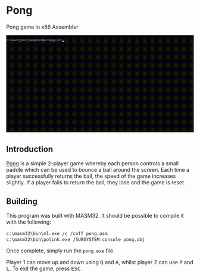 # Pong
Pong game in x86 Assembler

![Screenshot](https://github.com/James-P-D/Pong/blob/main/screenshot.gif)

## Introduction

[Pong](https://en.wikipedia.org/wiki/Pong) is a simple 2-player game whereby each person controls a small paddle which can be used to bounce a ball around the screen. Each time a player successfully returns the ball, the speed of the game increases slightly. If a player fails to return the ball, they lose and the game is reset.

## Building

This program was built with MASM32. It should be possible to compile it with the following:

```
c:\masm32\bin\ml.exe /c /coff pong.asm
c:\masm32\bin\polink.exe /SUBSYSTEM:console pong.obj
```

Once complete, simply run the `pong.exe` file.

Player 1 can move up and down using <kbd>Q</kbd> and <kbd>A</kbd>, whilst player 2 can use <kbd>P</kbd> and <kbd>L</kbd>. To exit the game, press <kbd>ESC</kbd>.